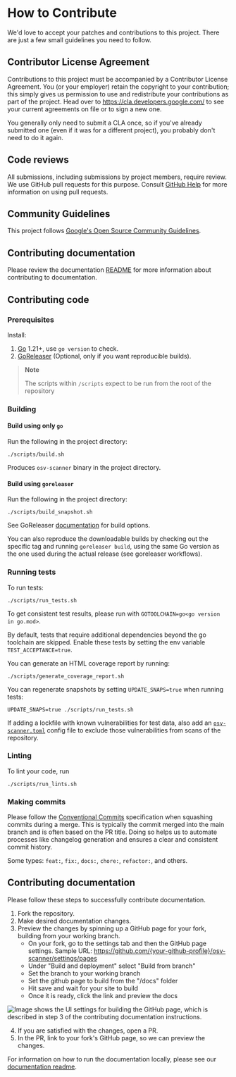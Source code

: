 # How to Contribute

We'd love to accept your patches and contributions to this project. There are
just a few small guidelines you need to follow.

## Contributor License Agreement

Contributions to this project must be accompanied by a Contributor License
Agreement. You (or your employer) retain the copyright to your contribution;
this simply gives us permission to use and redistribute your contributions as
part of the project. Head over to <https://cla.developers.google.com/> to see
your current agreements on file or to sign a new one.

You generally only need to submit a CLA once, so if you've already submitted one
(even if it was for a different project), you probably don't need to do it
again.

## Code reviews

All submissions, including submissions by project members, require review. We
use GitHub pull requests for this purpose. Consult
[GitHub Help](https://help.github.com/articles/about-pull-requests/) for more
information on using pull requests.

## Community Guidelines

This project follows
[Google's Open Source Community Guidelines](https://opensource.google.com/conduct/).

## Contributing documentation

Please review the documentation [README](docs/README.md) for more information about contributing to documentation.

## Contributing code

### Prerequisites

Install:

1. [Go](https://go.dev/) 1.21+, use `go version` to check.
2. [GoReleaser](https://goreleaser.com/) (Optional, only if you want reproducible builds).

> **Note**
>
> The scripts within `/scripts` expect to be run from the root of the repository

### Building

#### Build using only `go`

Run the following in the project directory:

```shell
./scripts/build.sh
```

Produces `osv-scanner` binary in the project directory.

#### Build using `goreleaser`

Run the following in the project directory:

```shell
./scripts/build_snapshot.sh
```

See GoReleaser [documentation](https://goreleaser.com/cmd/goreleaser_build/) for build options.

You can also reproduce the downloadable builds by checking out the specific tag and running `goreleaser build`,
using the same Go version as the one used during the actual release (see goreleaser workflows).

### Running tests

To run tests:

```shell
./scripts/run_tests.sh
```

To get consistent test results, please run with `GOTOOLCHAIN=go<go version in go.mod>`.

By default, tests that require additional dependencies beyond the go toolchain are skipped.
Enable these tests by setting the env variable `TEST_ACCEPTANCE=true`.

You can generate an HTML coverage report by running:

```shell
./scripts/generate_coverage_report.sh
```

You can regenerate snapshots by setting `UPDATE_SNAPS=true` when running tests:

```shell
UPDATE_SNAPS=true ./scripts/run_tests.sh
```

If adding a lockfile with known vulnerabilities for test data, also add an [`osv-scanner.toml`](https://google.github.io/osv-scanner/configuration/) config file to exclude those vulnerabilities from scans of the repository.

### Linting

To lint your code, run

```shell
./scripts/run_lints.sh
```

### Making commits

Please follow the [Conventional Commits](https://www.conventionalcommits.org/en/v1.0.0/) specification when squashing commits during a merge. This is typically the commit merged into the main branch and is often based on the PR title. Doing so helps us to automate processes like changelog generation and ensures a clear and consistent commit history.

Some types: `feat:`, `fix:`, `docs:`, `chore:`, `refactor:`, and others.

## Contributing documentation

Please follow these steps to successfully contribute documentation.

1. Fork the repository.
2. Make desired documentation changes.
3. Preview the changes by spinning up a GitHub page for your fork, building from your working branch.
   - On your fork, go to the settings tab and then the GitHub page settings. Sample URL: https://github.com/{your-github-profile}/osv-scanner/settings/pages
   - Under "Build and deployment" select "Build from branch"
   - Set the branch to your working branch
   - Set the github page to build from the "/docs" folder
   - Hit save and wait for your site to build
   - Once it is ready, click the link and preview the docs

![Image shows the UI settings for building the GitHub page, which is described in step 3 of the contributing documentation instructions.](docs/images/github-page.png)

4. If you are satisfied with the changes, open a PR.
5. In the PR, link to your fork's GitHub page, so we can preview the changes.

For information on how to run the documentation locally, please see our [documentation readme](https://github.com/google/osv-scanner/blob/main/docs/README.md/#running-docs-locally).
